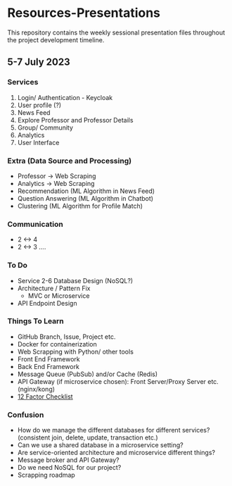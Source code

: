 # Resources-Presentations

This repository contains the weekly sessional presentation files throughout the project development timeline.

## 5-7 July  2023

### Services

1. Login/ Authentication - Keycloak
2. User profile (?)
3. News Feed
4. Explore Professor and Professor Details 
5. Group/ Community
6. Analytics
7. User Interface

### Extra (Data Source and Processing)

- Professor -> Web Scraping 
- Analytics -> Web Scraping 
- Recommendation (ML Algorithm in News Feed)
- Question Answering (ML Algorithm in Chatbot)
- Clustering (ML Algorithm for Profile Match)

### Communication
- 2 <-> 4
- 2 <-> 3
….

### To Do

- Service 2-6 Database Design (NoSQL?)
- Architecture / Pattern Fix
  - MVC or Microservice
- API Endpoint Design

### Things To Learn

- GitHub Branch, Issue, Project etc.
- Docker for containerization
- Web Scrapping with Python/ other tools
- Front End Framework
- Back End Framework
- Message Queue (PubSub) and/or Cache (Redis)
- API Gateway (if microservice chosen): Front Server/Proxy Server etc. (nginx/kong)
- [12 Factor Checklist](https://12factor.net/)


### Confusion

- How do we manage the different databases for different services? (consistent join, delete, update, transaction etc.)
- Can we use a shared database in a microservice setting?
- Are service-oriented architecture and microservice different things?
- Message broker and API Gateway?
- Do we need NoSQL for our project?
- Scrapping roadmap
